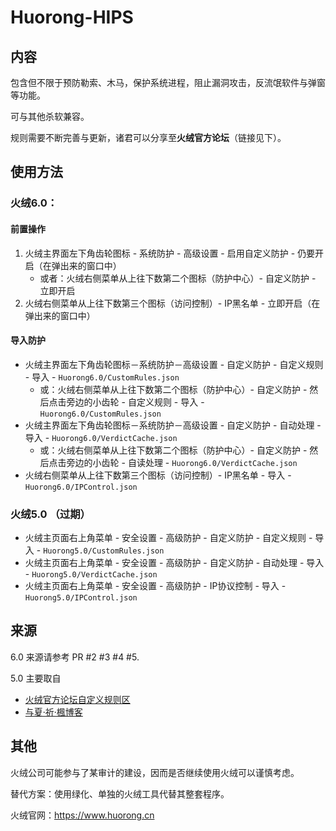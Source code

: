 # Huorong-HIPS

## 内容

包含但不限于预防勒索、木马，保护系统进程，阻止漏洞攻击，反流氓软件与弹窗等功能。

可与其他杀软兼容。

规则需要不断完善与更新，诸君可以分享至**火绒官方论坛**（链接见下）。

## 使用方法
### 火绒6.0：
#### 前置操作
1. 火绒主界面左下角齿轮图标 - 系统防护 - 高级设置 - 启用自定义防护 - 仍要开启（在弹出来的窗口中）
    - 或者：火绒右侧菜单从上往下数第二个图标（防护中心）- 自定义防护 - 立即开启
2. 火绒右侧菜单从上往下数第三个图标（访问控制）- IP黑名单 - 立即开启（在弹出来的窗口中）

#### 导入防护
- 火绒主界面左下角齿轮图标－系统防护－高级设置 - 自定义防护 - 自定义规则 - 导入 - `Huorong6.0/CustomRules.json`
    - 或：火绒右侧菜单从上往下数第二个图标（防护中心）- 自定义防护 - 然后点击旁边的小齿轮 - 自定义规则 - 导入 - `Huorong6.0/CustomRules.json`
- 火绒主界面左下角齿轮图标－系统防护－高级设置 - 自定义防护 - 自动处理 - 导入 - `Huorong6.0/VerdictCache.json`
    - 或：火绒右侧菜单从上往下数第二个图标（防护中心）- 自定义防护 - 然后点击旁边的小齿轮 - 自读处理 - `Huorong6.0/VerdictCache.json`
- 火绒右侧菜单从上往下数第三个图标（访问控制）- IP黑名单 - 导入 - `Huorong6.0/IPControl.json`

### 火绒5.0 （过期）

- 火绒主页面右上角菜单 - 安全设置 - 高级防护 - 自定义防护 - 自定义规则 - 导入 - `Huorong5.0/CustomRules.json`
- 火绒主页面右上角菜单 - 安全设置 - 高级防护 - 自定义防护 - 自动处理 - 导入 - `Huorong5.0/VerdictCache.json`
- 火绒主页面右上角菜单 - 安全设置 - 高级防护 - IP协议控制 - 导入 - `Huorong5.0/IPControl.json`

## 来源

6.0 来源请参考 PR #2 #3 #4 #5.

5.0 主要取自
- [火绒官方论坛自定义规则区](https://bbs.huorong.cn/forum-45-1.html)
- [与夏·祈·楓博客](https://flymc.cc/2020/03/17/HuorongRules/)

## 其他

火绒公司可能参与了某审计的建设，因而是否继续使用火绒可以谨慎考虑。

替代方案：使用绿化、单独的火绒工具代替其整套程序。

火绒官网：https://www.huorong.cn
